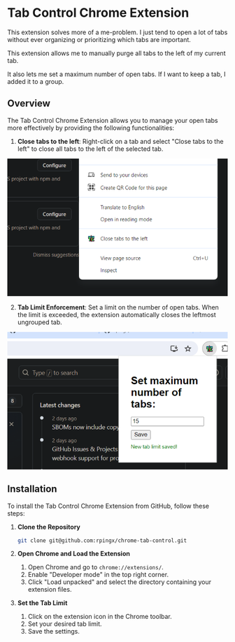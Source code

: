 # Tab Control Chrome Extension

This extension solves more of a me-problem. I just tend to open a lot of tabs without ever organizing or prioritizing which tabs are important.

This extension allows me to manually purge all tabs to the left of my current tab.

It also lets me set a maximum number of open tabs. If I want to keep a tab, I added it to a group.

## Overview
The Tab Control Chrome Extension allows you to manage your open tabs more effectively by providing the following functionalities:
1. **Close tabs to the left**: Right-click on a tab and select "Close tabs to the left" to close all tabs to the left of the selected tab.

![preview of "Close tabs to the left"](https://github.com/rpingx/chrome-tab-control/raw/main/preview-0.png "preview of 'Close tabs to the left'")

2. **Tab Limit Enforcement**: Set a limit on the number of open tabs. When the limit is exceeded, the extension automatically closes the leftmost ungrouped tab.

![preview of "Set maximum number of tabs"](https://github.com/rpingx/chrome-tab-control/raw/main/preview-1.png "preview of 'Set maximum number of tabs'")

## Installation
To install the Tab Control Chrome Extension from GitHub, follow these steps:

1. **Clone the Repository**
   ```sh
   git clone git@github.com:rpingx/chrome-tab-control.git
   ```

2. **Open Chrome and Load the Extension**
   1. Open Chrome and go to `chrome://extensions/`.
   2. Enable "Developer mode" in the top right corner.
   3. Click "Load unpacked" and select the directory containing your extension files.

3. **Set the Tab Limit**
   1. Click on the extension icon in the Chrome toolbar.
   2. Set your desired tab limit.
   3. Save the settings.